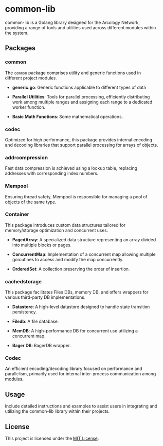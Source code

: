 # common-lib

common-lib is a Golang library designed for the Arcology Network, providing a range of tools and utilities used across different modules within the system.

## Packages

### common

The `common` package comprises utility and generic functions used in different project modules.

- **generic.go**: Generic functions applicable to different types of data

- **Parallel Utilities**: Tools for parallel processing, efficiently distributing work among multiple ranges and assigning each range to a dedicated worker function.

- **Basic Math Functions**: Some mathematical operations.

### codec

Optimized for high performance, this package provides internal encoding and decoding libraries that support parallel processing for arrays of objects.

### addrcompression

Fast data compression is achieved using a lookup table, replacing addresses with corresponding index numbers.

### Mempool

Ensuring thread safety, Mempool is responsible for managing a pool of objects of the same type.

### Container

This package introduces custom data structures tailored for memory/storage optimization and concurrent uses.

- **PagedArray**: A specialized data structure representing an array divided into multiple blocks or pages.

- **ConcurrentMap**: Implementation of a concurrent map allowing multiple goroutines to access and modify the map concurrently.

- **OrderedSet**: A collection preserving the order of insertion.

### cachedstorage

This package facilitates Files DBs, memory DB, and offers wrappers for various third-party DB implementations.

- **Datastore**: A high-level datastore designed to handle state transition persistency.

- **Filedb**: A file database.

- **MemDB**: A high-performance DB for concurrent use utilizing a concurrent map.

- **Bager DB**: BagerDB wrapper.

### Codec

An efficient encoding/decoding library focused on performance and parallelism, primarily used for internal inter-process communication among modules.

## Usage

Include detailed instructions and examples to assist users in integrating and utilizing the common-lib library within their projects.


## License

This project is licensed under the [MIT License](LICENSE).
